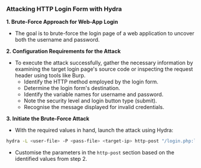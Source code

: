 
### Attacking HTTP Login Form with Hydra

**1. Brute-Force Approach for Web-App Login**

- The goal is to brute-force the login page of a web application to uncover both the username and password.

**2. Configuration Requirements for the Attack**

- To execute the attack successfully, gather the necessary information by examining the target login page's source code or inspecting the request header using tools like Burp.
  - Identify the HTTP method employed by the login form.
  - Determine the login form's destination.
  - Identify the variable names for username and password.
  - Note the security level and login button type (submit).
  - Recognise the message displayed for invalid credentials.

**3. Initiate the Brute-Force Attack**

- With the required values in hand, launch the attack using Hydra:
```bash
hydra -L <user-file> -P <pass-file> <target-ip> http-post "/login.php:login=^USER^&password=^PASS^&security_level=0&form=submit:<invalid-credential-message>"
```
  
  - Customise the parameters in the `http-post` section based on the identified values from step 2.
